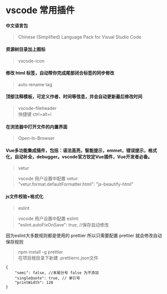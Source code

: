 # vscode 常用插件

#### 中文语言包
>Chinese (Simplified) Language Pack for Visual Studio Code

#### 资源树目录加上图标
>vscode-icon

#### 修改 html 标签，自动帮你完成尾部闭合标签的同步修改
> auto rename tag

#### 顶部注释模板，可定义作者、时间等信息，并会自动更新最后修改时间

>vscode-fileheader  
> 快捷键 ctrl+alt+i

#### 在浏览器中打开文件的内置界面
>Open-In-Browser

#### Vue多功能集成插件，包括：语法高亮，智能提示，emmet，错误提示，格式化，自动补全，debugger。vscode官方钦定Vue插件，Vue开发者必备。
>vetur  

>vscode 用户设置中配置 vetur:  
>"vetur.format.defaultFormatter.html": "js-beautify-html"

#### js文件校验+格式化
> eslint  

> vscode 用户设置中配置 eslint:  
>"eslint.autoFixOnSave": true,  //保存自动修改  

因为eslint大多数规则都是使用的 prettier
所以只需要配置 prettier 就会修改自动保存规则
> npm install -g prettier  
>在项目根目录下新建 .prettierrc.json文件  
```
{
    "semi": false, //末尾分号 false 为不添加
    "singleQuote": true, // 单引号
    "printWidth": 120
}
```